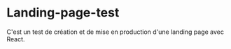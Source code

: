 # Landing-page-test
C'est un test de création et de mise en production d'une landing page avec React.
